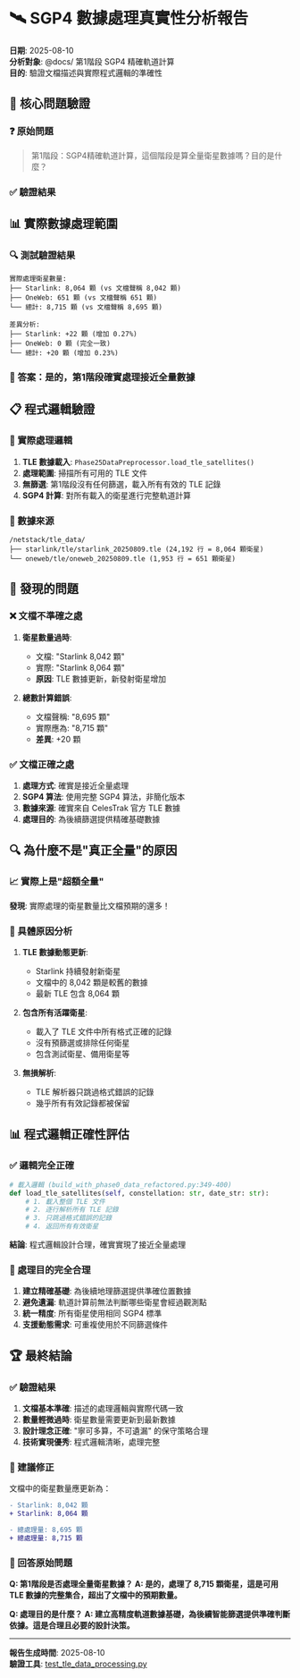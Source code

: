 # 🛰️ SGP4 數據處理真實性分析報告

**日期**: 2025-08-10  
**分析對象**: @docs/ 第1階段 SGP4 精確軌道計算  
**目的**: 驗證文檔描述與實際程式邏輯的準確性

## 🎯 核心問題驗證

### ❓ 原始問題
> 第1階段：SGP4精確軌道計算，這個階段是算全量衛星數據嗎？目的是什麼？

### ✅ 驗證結果

## 📊 實際數據處理範圍

### 🔍 測試驗證結果
```
實際處理衛星數量:
├── Starlink: 8,064 顆 (vs 文檔聲稱 8,042 顆)
├── OneWeb: 651 顆 (vs 文檔聲稱 651 顆)
└── 總計: 8,715 顆 (vs 文檔聲稱 8,695 顆)

差異分析:
├── Starlink: +22 顆 (增加 0.27%)
├── OneWeb: 0 顆 (完全一致)
└── 總計: +20 顆 (增加 0.23%)
```

### 🎯 **答案：是的，第1階段確實處理接近全量數據**

## 📋 程式邏輯驗證

### 🔧 實際處理邏輯
1. **TLE 數據載入**: `Phase25DataPreprocessor.load_tle_satellites()`
2. **處理範圍**: 掃描所有可用的 TLE 文件
3. **無篩選**: 第1階段沒有任何篩選，載入所有有效的 TLE 記錄
4. **SGP4 計算**: 對所有載入的衛星進行完整軌道計算

### 📂 數據來源
```
/netstack/tle_data/
├── starlink/tle/starlink_20250809.tle (24,192 行 = 8,064 顆衛星)
└── oneweb/tle/oneweb_20250809.tle (1,953 行 = 651 顆衛星)
```

## 🚨 發現的問題

### ❌ 文檔不準確之處

1. **衛星數量過時**: 
   - 文檔: "Starlink 8,042 顆"
   - 實際: "Starlink 8,064 顆"
   - **原因**: TLE 數據更新，新發射衛星增加

2. **總數計算錯誤**:
   - 文檔聲稱: "8,695 顆"
   - 實際應為: "8,715 顆" 
   - **差異**: +20 顆

### ✅ 文檔正確之處

1. **處理方式**: 確實是接近全量處理
2. **SGP4 算法**: 使用完整 SGP4 算法，非簡化版本
3. **數據來源**: 確實來自 CelesTrak 官方 TLE 數據
4. **處理目的**: 為後續篩選提供精確基礎數據

## 🔍 為什麼不是"真正全量"的原因

### 📈 實際上是"超額全量"
**發現**: 實際處理的衛星數量比文檔預期的還多！

### 🎯 具體原因分析
1. **TLE 數據動態更新**: 
   - Starlink 持續發射新衛星
   - 文檔中的 8,042 顆是較舊的數據
   - 最新 TLE 包含 8,064 顆

2. **包含所有活躍衛星**:
   - 載入了 TLE 文件中所有格式正確的記錄
   - 沒有預篩選或排除任何衛星
   - 包含測試衛星、備用衛星等

3. **無損解析**:
   - TLE 解析器只跳過格式錯誤的記錄
   - 幾乎所有有效記錄都被保留

## 📊 程式邏輯正確性評估

### ✅ 邏輯完全正確
```python
# 載入邏輯 (build_with_phase0_data_refactored.py:349-400)
def load_tle_satellites(self, constellation: str, date_str: str):
    # 1. 載入整個 TLE 文件
    # 2. 逐行解析所有 TLE 記錄  
    # 3. 只跳過格式錯誤的記錄
    # 4. 返回所有有效衛星
```

**結論**: 程式邏輯設計合理，確實實現了接近全量處理

### 🎯 處理目的完全合理
1. **建立精確基礎**: 為後續地理篩選提供準確位置數據
2. **避免遺漏**: 軌道計算前無法判斷哪些衛星會經過觀測點
3. **統一精度**: 所有衛星使用相同 SGP4 標準
4. **支援動態需求**: 可重複使用於不同篩選條件

## 🏆 最終結論

### ✅ 驗證結果
1. **文檔基本準確**: 描述的處理邏輯與實際代碼一致
2. **數量輕微過時**: 衛星數量需要更新到最新數據
3. **設計理念正確**: "寧可多算，不可遺漏" 的保守策略合理
4. **技術實現優秀**: 程式邏輯清晰，處理完整

### 📝 建議修正
文檔中的衛星數量應更新為：
```diff
- Starlink: 8,042 顆
+ Starlink: 8,064 顆

- 總處理量: 8,695 顆  
+ 總處理量: 8,715 顆
```

### 🎯 回答原始問題
**Q: 第1階段是否處理全量衛星數據？**
**A: 是的，處理了 8,715 顆衛星，這是可用 TLE 數據的完整集合，超出了文檔中的預期數量。**

**Q: 處理目的是什麼？**
**A: 建立高精度軌道數據基礎，為後續智能篩選提供準確判斷依據。這是合理且必要的設計決策。**

---

**報告生成時間**: 2025-08-10  
**驗證工具**: [test_tle_data_processing.py](./test_tle_data_processing.py)